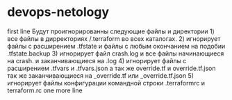 # devops-netology
first line
Будут проигнорированны следующие файлы и директории
    1) все файлы в дирректориях /.terraform во всех каталогах.
    2) игнорирует файлы с расширением .tfstate и файлы с любым окончанием на подобии .tfstate.backup
    3) игнорирует файл crash.log и все файлы начинающиеся на crash. и заканчивающиеся на .log 
    4) игнорирует файлы с расширением .tfvars и .tfvars.json а так же override.tf и override.tf.json так же 
    заканчивающиеся на _override.tf или _override.tf.json
    5) игнорирует файлы конфигурации командной строки .terraformrc и terraform.rc
one more line
